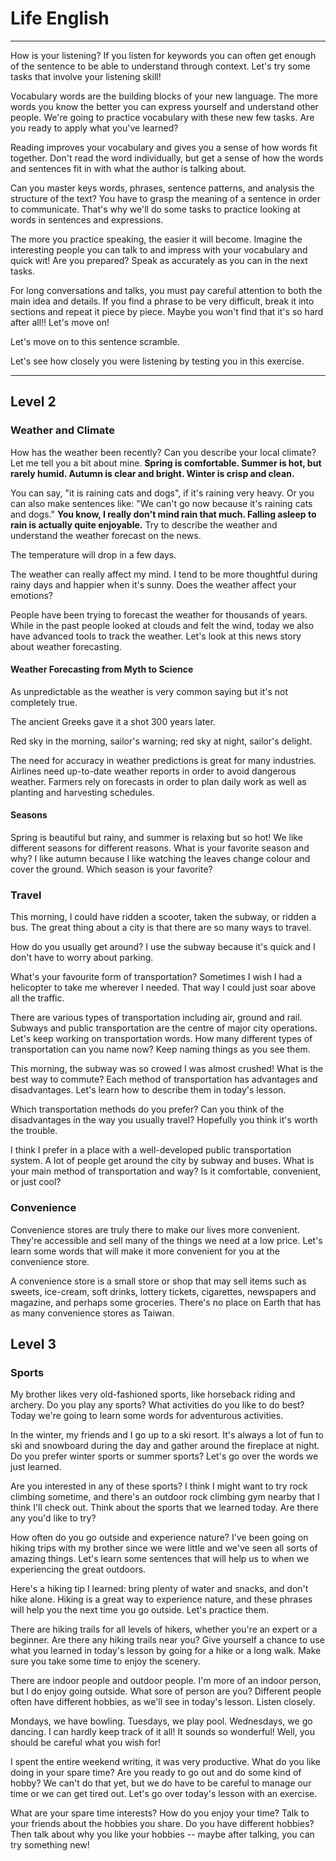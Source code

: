 


# Life English

---

How is your listening? If you listen for keywords you can often get enough of the sentence to be able to understand through context. Let's try some tasks that involve your listening skill!

Vocabulary words are the building blocks of your new language. The more words you know the better you can express yourself and understand other people. We're going to practice vocabulary with these new few tasks. Are you ready to apply what you've learned?

Reading improves your vocabulary and gives you a sense of how words fit together. Don't read the word individually, but get a sense of how the words and sentences fit in with what the author is talking about.

Can you master keys words, phrases, sentence patterns, and analysis the structure of the text? You have to grasp the meaning of a sentence in order to communicate. That's why we'll do some tasks to practice looking at words in sentences and expressions.

The more you practice speaking, the easier it will become. Imagine the interesting people you can talk to and impress with your vocabulary and quick wit! Are you prepared? Speak as accurately as you can in the next tasks.

For long conversations and talks, you must pay careful attention to both the main idea and details. If you find a phrase to be very difficult, break it into sections and repeat it piece by piece. Maybe you won't find that it's so hard after all!! Let's move on!

Let's move on to this sentence scramble.


Let's see how closely you were listening by testing you in this exercise.

---

## Level 2

### Weather and Climate

How has the weather been recently? Can you describe your local climate? Let me tell you a bit about mine. **Spring is comfortable. Summer is hot, but rarely humid. Autumn is clear and bright. Winter is crisp and clean.**

 
 You can say, "it is raining cats and dogs", if it's raining very heavy. Or you can also make sentences like: "We can't go now because it's raining cats and dogs." **You know, I really don't mind rain that much. Falling asleep to rain is actually quite enjoyable.** Try to describe the weather and understand the weather forecast on the news.
 

The temperature will drop in a few days.

The weather can really affect my mind. I tend to be more thoughtful during rainy days and happier when it's sunny. Does the weather affect your emotions?

People have been trying to forecast the weather for thousands of years. While in the past people looked at clouds and felt the wind, today we also have advanced tools to track the weather. Let's look at this news story about weather forecasting.


#### Weather Forecasting from Myth to Science
As unpredictable as the weather is very common saying but it's not completely true.

The ancient Greeks gave it a shot 300 years later.

Red sky in the morning, sailor's warning; red sky at night, sailor's delight.

The need for accuracy in weather predictions is great for many industries. Airlines need up-to-date weather reports in order to avoid dangerous weather. Farmers rely on forecasts in order to plan daily work as well as planting and harvesting schedules.


#### Seasons

Spring is beautiful but rainy, and summer is relaxing but so hot! We like different seasons for different reasons. What is your favorite season and why? I like autumn because I like watching the leaves change colour and cover the ground. Which season is your favorite?



### Travel

This morning, I could have ridden a scooter, taken the subway, or ridden a bus. The great thing about a city is that there are so many ways to travel.


How do you usually get around? I use the subway because it's quick and I don't have to worry about parking.


What's your favourite form of transportation? Sometimes I wish I had a helicopter to take me wherever I needed. That way I could just soar above all the traffic. 


There are various types of transportation including air, ground and rail. Subways and public transportation are the centre of major city operations. Let's keep working on transportation words. How many different types of transportation can you name now? Keep naming things as you see them.


This morning, the subway was so crowed I was almost crushed! What is the best way to commute? Each method of transportation has advantages and disadvantages. Let's learn how to describe them in today's lesson.


Which transportation methods do you prefer? Can you think of the disadvantages in the way you usually travel? Hopefully you think it's worth the trouble. 


I think I prefer in a place with a well-developed public transportation system. A lot of people get around the city by subway and buses. What is your main method of transportation and way? Is it comfortable, convenient, or just cool?


### Convenience

Convenience stores are truly there to make our lives more convenient. They're accessible and sell many of the things we need at a low price. Let's learn some words that will make it more convenient for you at the convenience store.


A convenience store is a small store or shop that may sell items such as sweets, ice-cream, soft drinks, lottery tickets, cigarettes, newspapers and magazine, and perhaps some groceries. There's no place on Earth that has as many convenience stores as Taiwan.


## Level 3


### Sports

My brother likes very old-fashioned sports, like horseback riding and archery. Do you play any sports? What activities do you like to do best? Today we're going to learn some words for adventurous activities.


In the winter, my friends and I go up to a ski resort. It's always a lot of fun to ski and snowboard during the day and gather around the fireplace at night. Do you prefer winter sports or summer sports? Let's go over the words we just learned.


Are you interested in any of these sports? I think I might want to try rock climbing sometime, and there's an outdoor rock climbing gym nearby that I think I'll check out. Think about the sports that we learned today. Are there any you'd like to try?


How often do you go outside and experience nature? I've been going on hiking trips with my brother since we were little and we've seen all sorts of amazing things. Let's learn some sentences that will help us to when we experiencing the great outdoors.


Here's a hiking tip I learned: bring plenty of water and snacks, and don't hike alone. Hiking is a great way to experience nature, and these phrases will help you the next time you go outside. Let's practice them.


There are hiking trails for all levels of hikers, whether you're an expert or a beginner. Are there any hiking trails near you? Give yourself a chance to use what you learned in today's lesson by going for a hike or a long walk. Make sure you take some time to enjoy the scenery.


There are indoor people and outdoor people. I'm more of an indoor person, but I do enjoy going outside. What sore of person are you? Different people often have different hobbies, as we'll see in today's lesson. Listen closely.


Mondays, we have bowling.
Tuesdays, we play pool.
Wednesdays, we go dancing.
I can hardly keep track of it all!
It sounds so wonderful!
Well, you should be careful what you wish for!


I spent the entire weekend writing, it was very productive. What do you like doing in your spare time? Are you ready to go out and do some kind of hobby? We can't do that yet, but we do have to be careful to manage our time or we can get tired out. Let's go over today's lesson with an exercise.


What are your spare time interests? How do you enjoy your time? Talk to your friends about the hobbies you share. Do you have different hobbies? Then talk about why you like your hobbies -- maybe after talking, you can try something new!


